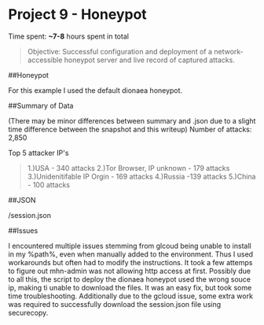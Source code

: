 # Project 9 - Honeypot

Time spent: **~7-8** hours spent in total

> Objective: Successful configuration and deployment of a network-accessible honeypot server and live record of captured attacks.

##Honeypot

For this example I used the default dionaea honeypot.

##Summary of Data

(There may be minor differences between summary and .json due to a slight time difference between the snapshot and this writeup)
Number of attacks: 2,850

Top 5 attacker IP's

>1.)USA - 340 attacks
>2.)Tor Browser, IP unknown - 179 attacks
>3.)Unidenitifable IP Orgin - 169 attacks
>4.)Russia -139 attacks
>5.)China - 100 attacks

##JSON

/session.json

##Issues

I encountered multiple issues stemming from glcoud being unable to install in my %path%, even when manually added to the environment. Thus I used workarounds but often had to modify the instructions. It took a few attemps to figure out mhn-admin was not allowing http access at first. Possibly due to all this, the script to deploy the dionaea honeypot used the wrong souce ip, making ti unable to download the files. It was an easy fix, but took some time troubleshooting. Additionally due to the gcloud issue, some extra work was required to successfully download the session.json file using securecopy.


